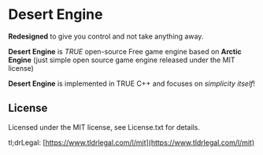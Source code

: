 # Desert Engine

<b>Redesigned</b> to give you control and not take anything away.

<b>Desert Engine</b> is <i>TRUE</i> open-source Free game engine based on <b>Arctic Engine</b> (just simple open source game engine released under the MIT license) 

<b>Desert Engine</b> is implemented in TRUE C++ and focuses on <i>simplicity itself</i>!

## License
Licensed under the MIT license, see License.txt for details.

tl;drLegal: [https://www.tldrlegal.com/l/mit](https://www.tldrlegal.com/l/mit)

